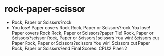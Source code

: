 # rock-paper-scissor
* Rock, Paper or  Scissors?rock
 * You lose! Paper covers Rock
Rock, Paper or  Scissors?rock
You lose! Paper covers Rock
Rock, Paper or  Scissors?paper
Tie!
Rock, Paper or  Scissors?scissor
Rock, Paper or  Scissors?scissors
You win! Scissors cut Paper
Rock, Paper or  Scissors?scissors
You win! Scissors cut Paper
Rock, Paper or  Scissors?end
Final Scores:
CPU:2
Plaer:2
